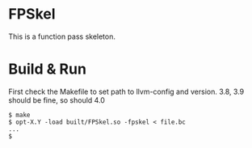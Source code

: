 
# FPSkel

This is a function pass skeleton.


# Build & Run

First check the Makefile to set path to llvm-config and version.
3.8, 3.9 should be fine, so should 4.0

```
$ make
$ opt-X.Y -load built/FPSkel.so -fpskel < file.bc
...
$
```


